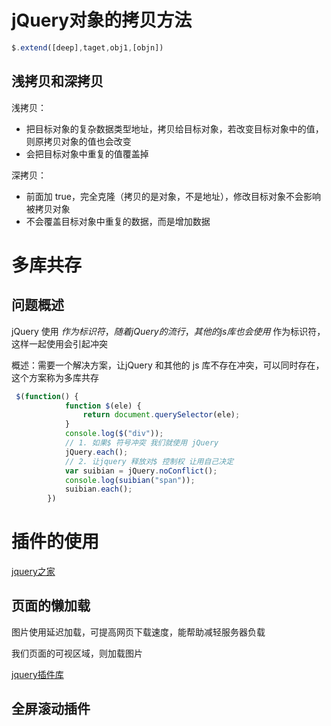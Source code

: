 # jQuery对象的拷贝方法

```js
$.extend([deep],taget,obj1,[objn])
```

## 浅拷贝和深拷贝

浅拷贝：

- 把目标对象的复杂数据类型地址，拷贝给目标对象，若改变目标对象中的值，则原拷贝对象的值也会改变
- 会把目标对象中重复的值覆盖掉

深拷贝：

- 前面加 true，完全克隆（拷贝的是对象，不是地址），修改目标对象不会影响被拷贝对象
- 不会覆盖目标对象中重复的数据，而是增加数据

# 多库共存

## 问题概述

jQuery 使用 $作为标识符，随着jQuery 的流行，其他的 js库也会使用$ 作为标识符，这样一起使用会引起冲突

概述：需要一个解决方案，让jQuery 和其他的 js 库不存在冲突，可以同时存在，这个方案称为多库共存

```js
 $(function() {
            function $(ele) {
                return document.querySelector(ele);
            }
            console.log($("div"));
            // 1. 如果$ 符号冲突 我们就使用 jQuery
            jQuery.each();
            // 2. 让jquery 释放对$ 控制权 让用自己决定
            var suibian = jQuery.noConflict();
            console.log(suibian("span"));
            suibian.each();
        })
```



# 插件的使用 

[jquery之家](http://www.htmleaf.com/)





## 页面的懒加载

图片使用延迟加载，可提高网页下载速度，能帮助减轻服务器负载

我们页面的可视区域，则加载图片

[jquery插件库](http://www.jq22.com/)

## 全屏滚动插件

